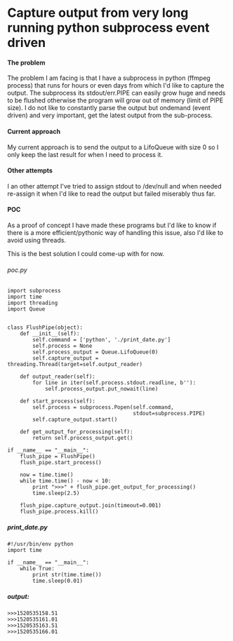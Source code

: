 # Capture output from very long running python subprocess event driven

#### The problem
The problem I am facing is that I have a subprocess in python (ffmpeg process) that runs for hours or even days from which I'd like to capture the output. The subprocess its stdout/err.PIPE can easily grow huge and needs to be flushed otherwise the program will grow out of memory (limit of PIPE size). I do not like to constantly parse the output but ondemand (event driven) and very important, get the latest output from the sub-process.

#### Current approach
My current approach is to send the output to a LifoQueue with size 0 so I only keep the last result for when I need to process it.

#### Other attempts
I an other attempt I've tried to assign stdout to /dev/null and when needed re-assign it when I'd like to read the output but failed miserably thus far.

#### POC
As a proof of concept I have made these programs but I'd like to know if there is a more efficient/pythonic way of handling this issue, also I'd like to avoid using threads.

This is the best solution I could come-up with for now.

###### poc.py

    import subprocess
    import time
    import threading
    import Queue


    class FlushPipe(object):
        def __init__(self):
            self.command = ['python', './print_date.py']
            self.process = None
            self.process_output = Queue.LifoQueue(0)
            self.capture_output = threading.Thread(target=self.output_reader)

        def output_reader(self):
            for line in iter(self.process.stdout.readline, b''):
                self.process_output.put_nowait(line)

        def start_process(self):
            self.process = subprocess.Popen(self.command,
                                            stdout=subprocess.PIPE)
            self.capture_output.start()

        def get_output_for_processing(self):
            return self.process_output.get()

    if __name__ == "__main__":
        flush_pipe = FlushPipe()
        flush_pipe.start_process()

        now = time.time()
        while time.time() - now < 10:
            print ">>>" + flush_pipe.get_output_for_processing()
            time.sleep(2.5)

        flush_pipe.capture_output.join(timeout=0.001)
        flush_pipe.process.kill()

##### print_date.py

    #!/usr/bin/env python
    import time

    if __name__ == "__main__":
        while True:
            print str(time.time())
            time.sleep(0.01)


##### output:

    >>>1520535158.51
    >>>1520535161.01
    >>>1520535163.51
    >>>1520535166.01
